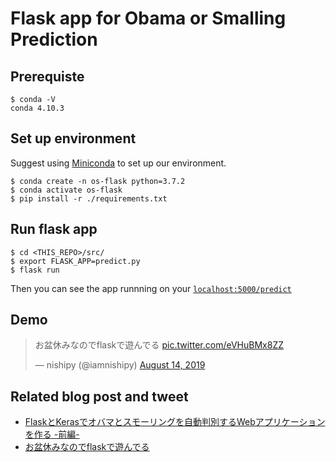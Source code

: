 # Flask app for Obama or Smalling Prediction

## Prerequiste
```
$ conda -V
conda 4.10.3
```

## Set up environment
Suggest using [Miniconda](https://docs.conda.io/en/latest/miniconda.html) to set up our environment.
```
$ conda create -n os-flask python=3.7.2
$ conda activate os-flask
$ pip install -r ./requirements.txt
```


## Run flask app
```shell
$ cd <THIS_REPO>/src/
$ export FLASK_APP=predict.py
$ flask run
```

Then you can see the app runnning on your [`localhost:5000/predict`](http://localhost:5000/predict)

## Demo

<blockquote class="twitter-tweet"><p lang="ja" dir="ltr">お盆休みなのでflaskで遊んでる <a href="https://t.co/eVHuBMx8ZZ">pic.twitter.com/eVHuBMx8ZZ</a></p>&mdash; nishipy (@iamnishipy) <a href="https://twitter.com/iamnishipy/status/1161564025454379009?ref_src=twsrc%5Etfw">August 14, 2019</a></blockquote> <script async src="https://platform.twitter.com/widgets.js" charset="utf-8"></script>

## Related blog post and tweet
- [FlaskとKerasでオバマとスモーリングを自動判別するWebアプリケーションを作る -前編-](https://nishipy.com/archives/1162)
- [お盆休みなのでflaskで遊んでる](https://twitter.com/i/status/1161564025454379009)
